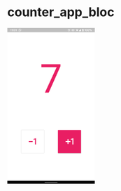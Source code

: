 # counter_app_bloc
<img src="https://github.com/mitulgautam/counter_app_bloc/blob/master/sample/Screenshot.png?raw=true" width="200">
